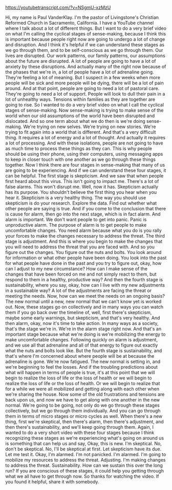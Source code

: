 https://youtubetranscript.com/?v=NSgmU-xzMzU

 Hi, my name is Paul VanderKlay. I'm the pastor of Livingstone's Christian Reformed Church in Sacramento, California. I have a YouTube channel where I talk about a lot of different things. But I want to do a very brief video on what I'm calling the cyclical stages of sense-making, because I think this is important because people right now are going to undergo a lot of change and disruption. And I think it's helpful if we can understand these stages as we go through them, and to be self-conscious as we go through them. Our lives are disrupted. Our work patterns, our family patterns, our assumptions about the future are disrupted. A lot of people are going to have a lot of anxiety by these disruptions. And actually many of the right now because of the phases that we're in, a lot of people have a lot of adrenaline going. They're feeling a lot of meaning. But I suspect in a few weeks when more people will be sick and more people will be dying, there will be a lot of pain around. And at that point, people are going to need a lot of pastoral care. They're going to need a lot of support. People will look to dull their pain in a lot of unhealthy ways. Tensions within families as they are together are going to rise. So I wanted to do a very brief video on what I call the cyclical stages of sense-making. Now sense-making is trying to make sense of the world when our old assumptions of the world have been disrupted and dislocated. And so one term about what we do then is we're doing sense-making. We're trying on new selves. We're trying on new stories. We're trying to fit again into a world that is different. And that's a very difficult thing. It requires a lot of energy and a lot of thought. And actually it requires a lot of processing. And with these isolations, people are not going to have as much time to process these things as they can. This is why people should be using their phone, using their computers, using messaging apps to keep in closer touch with one another as we go through these things together. Now I think there are four stages in sense-making that many of us are going to be experiencing. And if we can understand these four stages, it can be helpful. The first stage is skepticism. And we saw that when people first heard about this virus. This isn't going to impact me. There's a lot of false alarms. This won't disrupt me. Well, now it has. Skepticism actually has its purpose. You shouldn't believe the first thing you hear when you hear it. Skepticism is a very healthy thing. The way you should use skepticism is do your research. Explore the data. Find out whether what other people are saying is true. And if you come to the conclusion that there is cause for alarm, then go into the next stage, which is in fact alarm. And alarm is important. We don't want people to get into panic. Panic is unproductive alarm. The purpose of alarm is to get people to make uncomfortable changes. You need alarm because what you do is you rally your forces to make the changes necessary to address the threat. The third stage is adjustment. And this is where you begin to make the changes that you will need to address the threat that you are faced with. And so you figure out the changes. You figure out the nuts and bolts. You look around for information or what other people have been doing. You look into the past for what people have done in the past and you try to figure out, okay, how can I adjust to my new circumstance? How can I make sense of the changes that have been forced on me and not simply react to them, but respond to them in a healthy, productive way? And then the fourth stage is sustainability, where you say, okay, how can I live with my new adjustments in a sustainable way? A lot of the adjustments are facing the threat or meeting the needs. Now, how can we meet the needs on an ongoing basis? The new normal until a new, new normal that we can't know yet is worked out. Now, these stages go on collectively and in many ways you can watch them if you go back over the timeline of, well, first there's skepticism, maybe some early warnings, but skepticism, and that's very healthy. And then alarm, okay, now it's time to take action. In many ways as a society, that's the stage we're in. We're in the alarm stage right now. And that's an important stage because what we're doing is we're mobilizing the energy to make uncomfortable changes. Following quickly on alarm is adjustment, and we use all that adrenaline and all of that energy to figure out exactly what the nuts and bolts look like. But the fourth stage is sustainability, and that's where I'm concerned about where people will be at because the adrenaline is gone. We're now fatigued. The new normal is setting in, and we're beginning to feel the losses. And if the troubling predictions about what will happen in terms of people is true, it's at this point that we will begin to realize the loss of life or the loss of health or we will begin to realize the loss of life or the loss of health. Or we will begin to realize that for a while we were all mobilized and getting along with each other when we're sharing the house. Now some of the old frustrations and tensions are back upon us, and now we have to get along with one another in the new normal. We're going to be going, not only do we go through these stages collectively, but we go through them individually. And you can go through them in terms of micro stages or micro cycles as well. When there's a new thing, first we're skeptical, then there's alarm, then there's adjustment, and then there's sustainability, and we'll keep going through them. Again, I wanted to do a very short video with these four stages because I think recognizing these stages as we're experiencing what's going on around us is something that can help us and say, Okay, this is new. I'm skeptical. No, don't be skeptical. No, I'll be skeptical at first. Let skepticism have its due. Let me test it. Okay, I'm alarmed. I'm not panicked. I'm alarmed. I'm going to mobilize my resources to address the threat. Adjusting. I'm making changes to address the threat. Sustainability. How can we sustain this over the long run? If you are conscious of these stages, it could help you getting through what we all have to get through now. So thanks for watching the video. If you found it helpful, share it with somebody.